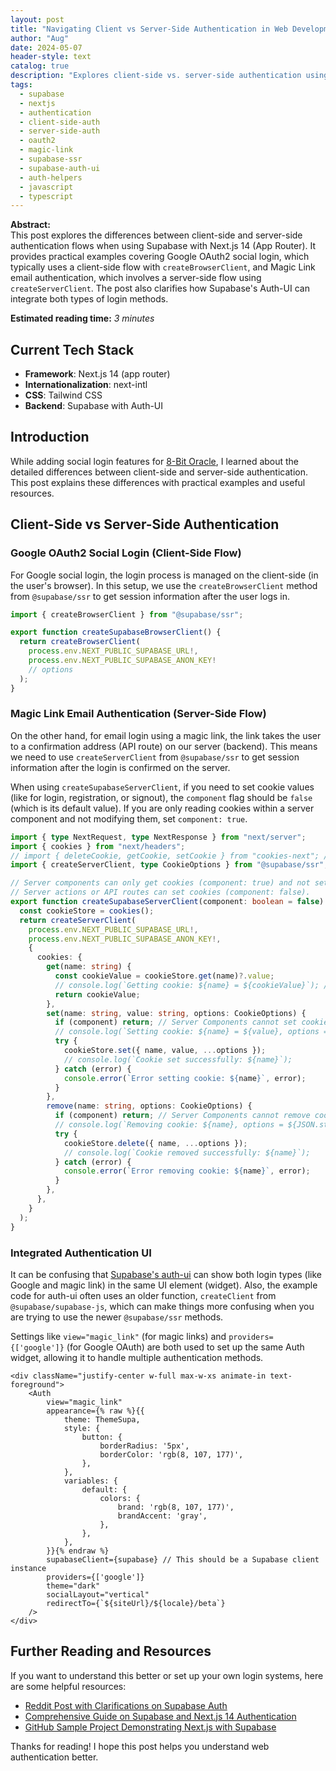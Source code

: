 ```yaml
---
layout: post
title: "Navigating Client vs Server-Side Authentication in Web Development"
author: "Aug"
date: 2024-05-07
header-style: text
catalog: true
description: "Explores client-side vs. server-side authentication using Supabase with Next.js 14 (App Router). Covers Google OAuth2 (client-side flow with createBrowserClient) and Magic Link (server-side flow with createServerClient), and clarifies Supabase Auth-UI usage."
tags:
  - supabase
  - nextjs
  - authentication
  - client-side-auth
  - server-side-auth
  - oauth2
  - magic-link
  - supabase-ssr
  - supabase-auth-ui
  - auth-helpers
  - javascript
  - typescript
---
```


**Abstract:**  
This post explores the differences between client-side and server-side authentication flows when using Supabase with Next.js 14 (App Router). It provides practical examples covering Google OAuth2 social login, which typically uses a client-side flow with `createBrowserClient`, and Magic Link email authentication, which involves a server-side flow using `createServerClient`. The post also clarifies how Supabase's Auth-UI can integrate both types of login methods.

**Estimated reading time:** _3 minutes_

## Current Tech Stack

- **Framework**: Next.js 14 (app router)
- **Internationalization**: next-intl
- **CSS**: Tailwind CSS
- **Backend**: Supabase with Auth-UI

## Introduction

While adding social login features for [8-Bit Oracle](https://8bitoracle.ai), I learned about the detailed differences between client-side and server-side authentication. This post explains these differences with practical examples and useful resources.

## Client-Side vs Server-Side Authentication

### Google OAuth2 Social Login (Client-Side Flow)

For Google social login, the login process is managed on the client-side (in the user's browser). In this setup, we use the `createBrowserClient` method from `@supabase/ssr` to get session information after the user logs in.

```typescript
import { createBrowserClient } from "@supabase/ssr";

export function createSupabaseBrowserClient() {
  return createBrowserClient(
    process.env.NEXT_PUBLIC_SUPABASE_URL!,
    process.env.NEXT_PUBLIC_SUPABASE_ANON_KEY!
    // options
  );
}
```

### Magic Link Email Authentication (Server-Side Flow)

On the other hand, for email login using a magic link, the link takes the user to a confirmation address (API route) on our server (backend). This means we need to use `createServerClient` from `@supabase/ssr` to get session information after the login is confirmed on the server.

When using `createSupabaseServerClient`, if you need to set cookie values (like for login, registration, or signout), the `component` flag should be `false` (which is its default value). If you are only reading cookies within a server component and not modifying them, set `component: true`.

```typescript
import { type NextRequest, type NextResponse } from "next/server";
import { cookies } from "next/headers";
// import { deleteCookie, getCookie, setCookie } from "cookies-next"; // Not used in this specific function, consider removing if not used elsewhere
import { createServerClient, type CookieOptions } from "@supabase/ssr";

// Server components can only get cookies (component: true) and not set them.
// Server actions or API routes can set cookies (component: false).
export function createSupabaseServerClient(component: boolean = false) {
  const cookieStore = cookies();
  return createServerClient(
    process.env.NEXT_PUBLIC_SUPABASE_URL!,
    process.env.NEXT_PUBLIC_SUPABASE_ANON_KEY!,
    {
      cookies: {
        get(name: string) {
          const cookieValue = cookieStore.get(name)?.value;
          // console.log(`Getting cookie: ${name} = ${cookieValue}`); // Optional: Log cookie retrieval
          return cookieValue;
        },
        set(name: string, value: string, options: CookieOptions) {
          if (component) return; // Server Components cannot set cookies
          // console.log(`Setting cookie: ${name} = ${value}, options = ${JSON.stringify(options)}`); // Optional: Log cookie setting
          try {
            cookieStore.set({ name, value, ...options });
            // console.log(`Cookie set successfully: ${name}`);
          } catch (error) {
            console.error(`Error setting cookie: ${name}`, error);
          }
        },
        remove(name: string, options: CookieOptions) {
          if (component) return; // Server Components cannot remove cookies
          // console.log(`Removing cookie: ${name}, options = ${JSON.stringify(options)}`); // Optional: Log cookie removal
          try {
            cookieStore.delete({ name, ...options });
            // console.log(`Cookie removed successfully: ${name}`);
          } catch (error) {
            console.error(`Error removing cookie: ${name}`, error);
          }
        },
      },
    }
  );
}
```

### Integrated Authentication UI

It can be confusing that [Supabase's auth-ui](https://supabase.com/docs/guides/auth/auth-helpers/auth-ui) can show both login types (like Google and magic link) in the same UI element (widget). Also, the example code for auth-ui often uses an older function, `createClient` from `@supabase/supabase-js`, which can make things more confusing when you are trying to use the newer `@supabase/ssr` methods.

Settings like `view="magic_link"` (for magic links) and `providers={['google']}` (for Google OAuth) are both used to set up the same Auth widget, allowing it to handle multiple authentication methods.

```tsx
<div className="justify-center w-full max-w-xs animate-in text-foreground">
    <Auth
        view="magic_link"
        appearance={% raw %}{{
            theme: ThemeSupa,
            style: {
                button: {
                    borderRadius: '5px',
                    borderColor: 'rgb(8, 107, 177)',
                },
            },
            variables: {
                default: {
                    colors: {
                        brand: 'rgb(8, 107, 177)',
                        brandAccent: 'gray',
                    },
                },
            },
        }}{% endraw %}
        supabaseClient={supabase} // This should be a Supabase client instance
        providers={['google']}
        theme="dark"
        socialLayout="vertical"
        redirectTo={`${siteUrl}/${locale}/beta`}
    />
</div>
```

## Further Reading and Resources

If you want to understand this better or set up your own login systems, here are some helpful resources:

- [Reddit Post with Clarifications on Supabase Auth](https://www.reddit.com/r/Supabase/comments/17hbwqb/question_about_supabasessr_and)
- [Comprehensive Guide on Supabase and Next.js 14 Authentication](https://ekremsonmezer.substack.com/p/supabase-and-nextjs-14-authentication)
- [GitHub Sample Project Demonstrating Next.js with Supabase](https://github.com/SamuelSackey/nextjs-supabase-example)

Thanks for reading! I hope this post helps you understand web authentication better.
